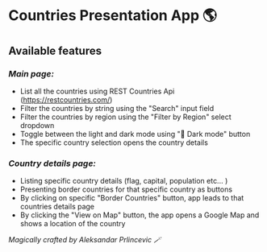 # Countries Presentation App 🌎

## Available features

### _Main page:_

- List all the countries using REST Countries Api (https://restcountries.com/)
- Filter the countries by string using the "Search" input field
- Filter the countries by region using the "Filter by Region" select dropdown
- Toggle between the light and dark mode using "🌙 Dark mode" button
- The specific country selection opens the country details

### _Country details page:_

- Listing specific country details (flag, capital, population etc... )
- Presenting border countries for that specific country as buttons
- By clicking on specific "Border Countries" button, app leads to that countries details page
- By clicking the "View on Map" button, the app opens a Google Map and shows a location of the country

_Magically crafted by Aleksandar Prlincevic 🪄_

 

